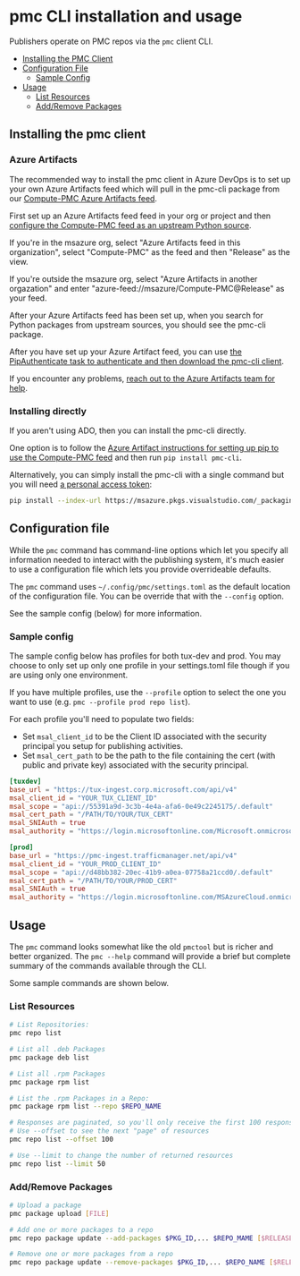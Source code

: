 # pmc CLI installation and usage

Publishers operate on PMC repos via the `pmc` client CLI.
- [Installing the PMC Client](#installing-the-pmc-client)
- [Configuration File](#configuration-file)
    - [Sample Config](#sample-config)
- [Usage](#usage)
    - [List Resources](#list-resources)
    - [Add/Remove Packages](#addremove-packages)

## Installing the pmc client

### Azure Artifacts

The recommended way to install the pmc client in Azure DevOps is to set up your own Azure Artifacts feed
which will pull in the pmc-cli package from our [Compute-PMC Azure Artifacts
feed](https://msazure.visualstudio.com/One/_artifacts/feed/Compute-PMC@Release/PyPI/pmc-cli/overview/).

First set up an Azure Artifacts feed feed in your org or project and then [configure the Compute-PMC
feed as an upstream Python
source](https://eng.ms/docs/cloud-ai-platform/devdiv/one-engineering-system-1es/1es-docs/azure-artifacts/troubleshooting/how-to-add-upstream-sources-to-azure-artifacts-feed).

If you're in the msazure org, select "Azure Artifacts feed in this organization", select
"Compute-PMC" as the feed and then "Release" as the view.

If you're outside the msazure org, select "Azure Artifacts in another orgazation" and enter
"azure-feed://msazure/Compute-PMC@Release" as your feed.

After your Azure Artifacts feed has been set up, when you search for Python packages from upstream
sources, you should see the pmc-cli package.

After you have set up your Azure Artifact feed, you can use [the PipAuthenticate task to
authenticate and then download the pmc-cli
client](https://learn.microsoft.com/en-us/azure/devops/pipelines/tasks/reference/pip-authenticate-v1).

If you encounter any problems, [reach out to the Azure Artifacts team for
help](https://eng.ms/docs/cloud-ai-platform/devdiv/one-engineering-system-1es/1es-docs/azure-artifacts/office-hours).

### Installing directly

If you aren't using ADO, then you can install the pmc-cli directly.

One option is to follow the [Azure Artifact instructions for setting up pip to use the Compute-PMC
feed](https://msazure.visualstudio.com/One/_artifacts/feed/Compute-PMC/connect/pip) and then run
`pip install pmc-cli`.

Alternatively, you can simply install the pmc-cli with a single command but you will need [a
personal access token](https://msazure.visualstudio.com/_usersSettings/tokens):

```bash
pip install --index-url https://msazure.pkgs.visualstudio.com/_packaging/Compute-PMC/pypi/simple/ "pmc-cli>0.0"
```

## Configuration file

While the `pmc` command has command-line options which let you specify all information needed to interact with the publishing system, it's much easier to use a configuration file which lets you provide overrideable defaults.

The `pmc` command uses `~/.config/pmc/settings.toml` as the default location of the configuration file. You can be override that with the `--config` option.

See the sample config (below) for more information.

### Sample config

The sample config below has profiles for both tux-dev and prod. You may choose to only set up only
one profile in your settings.toml file though if you are using only one environment.

If you have multiple profiles, use the `--profile` option to select the one you want to use
(e.g. `pmc --profile prod repo list`).

For each profile you'll need to populate two fields:
- Set `msal_client_id` to be the Client ID associated with the security principal you setup for publishing activities.
- Set `msal_cert_path` to be the path to the file containing the cert (with public and private key) associated with the security principal.

```toml
[tuxdev]
base_url = "https://tux-ingest.corp.microsoft.com/api/v4"
msal_client_id = "YOUR_TUX_CLIENT_ID"
msal_scope = "api://55391a9d-3c3b-4e4a-afa6-0e49c2245175/.default"
msal_cert_path = "/PATH/TO/YOUR/TUX_CERT"
msal_SNIAuth = true
msal_authority = "https://login.microsoftonline.com/Microsoft.onmicrosoft.com"

[prod]
base_url = "https://pmc-ingest.trafficmanager.net/api/v4"
msal_client_id = "YOUR_PROD_CLIENT_ID"
msal_scope = "api://d48bb382-20ec-41b9-a0ea-07758a21ccd0/.default"
msal_cert_path = "/PATH/TO/YOUR/PROD_CERT"
msal_SNIAuth = true
msal_authority = "https://login.microsoftonline.com/MSAzureCloud.onmicrosoft.com"
```

## Usage

The `pmc` command looks somewhat like the old `pmctool` but is richer and better organized.
The `pmc --help` command will provide a brief but complete summary of the commands available through the CLI.

Some sample commands are shown below.

### List Resources

```bash
# List Repositories:
pmc repo list

# List all .deb Packages
pmc package deb list

# List all .rpm Packages
pmc package rpm list

# List the .rpm Packages in a Repo:
pmc package rpm list --repo $REPO_NAME

# Responses are paginated, so you'll only receive the first 100 responses by default
# Use --offset to see the next "page" of resources
pmc repo list --offset 100

# Use --limit to change the number of returned resources
pmc repo list --limit 50
```

### Add/Remove Packages

```bash
# Upload a package
pmc package upload [FILE]

# Add one or more packages to a repo
pmc repo package update --add-packages $PKG_ID,... $REPO_MAME [$RELEASE]

# Remove one or more packages from a repo
pmc repo package update --remove-packages $PKG_ID,... $REPO_NAME [$RELEASE]
```
